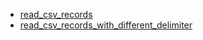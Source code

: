 - [read_csv_records](read_csv_records/README.md)
- [read_csv_records_with_different_delimiter](read_csv_records_with_different_delimiter/README.md)
